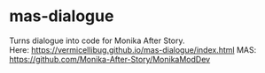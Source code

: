 # mas-dialogue
Turns dialogue into code for Monika After Story. <br />
Here: https://vermicellibug.github.io/mas-dialogue/index.html
MAS: https://github.com/Monika-After-Story/MonikaModDev
